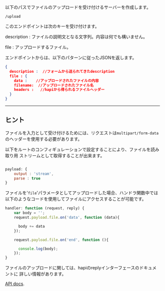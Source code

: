 以下のパスでファイルのアップロードを受け付けるサーバーを作成します。

```
/upload
```

このエンドポイントは次のキーを受け付けます。

description : ファイルの説明文となる文字列。内容は何でも構いません。

file : アップロードするファイル。

エンドポイントからは、以下のパターンに従ったJSONを返します。

```json
{
  description :  //フォームから送られてきたdescription
  file : {
    data :    //アップロードされたファイルの内容
    filename:  //アップロードされたファイル名
    headers :   //hapiから得られるファイルヘッダー
  }
}
```

-----------------------------------------------------------------
## ヒント

ファイルを入力として受け付けるためには、リクエストは```multipart/form-data```
のヘッダーを使用する必要があります。

以下をルートのコンフィギュレーションで設定することにより、ファイルを読み取り用
ストリームとして取得することが出来ます。

```js

payload: {
    output : 'stream',
    parse : true
}
```

ファイルを'`file`'パラメータとしてアップロードした場合、ハンドラ関数中では
以下のようなコードを使用してファイルにアクセスすることが可能です。

```js
handler: function (request, reply) {
    var body = '';
    request.payload.file.on('data', function (data){

      body += data
    });

    request.payload.file.on('end', function (){

      console.log(body);
    });
}
```

ファイルのアップロードに関しては、hapiのreplyインターフェースのドキュメントに
詳しい情報があります。

[API docs](http://hapijs.com/api#reply-interface).

